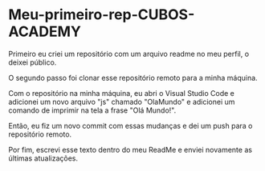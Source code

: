 # Meu-primeiro-rep-CUBOS-ACADEMY

Primeiro eu criei um repositório com um arquivo readme no meu perfil, o deixei público.

O segundo passo foi clonar esse repositório remoto para a minha máquina.

Com o repositório na minha máquina, eu abri o Visual Studio Code e adicionei um novo arquivo "js" chamado "OlaMundo" e adicionei um comando de imprimir na tela a frase "Olá Mundo!".

Então, eu fiz um novo commit com essas mudanças e dei um push para o repositório remoto.

Por fim, escrevi esse texto dentro do meu ReadMe e enviei novamente as últimas atualizações.